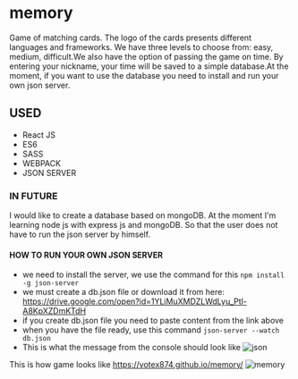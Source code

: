 # memory
Game of matching cards. The logo of the cards presents different languages and frameworks. We have three levels to choose from: easy, medium, difficult.We also have the option of passing the game on time. By entering your nickname, your time will be saved to a simple database.At the moment, if you want to use the database you need to install and run your own json server.

## USED 
* React JS 
* ES6
* SASS
* WEBPACK
* JSON SERVER 

### IN FUTURE
I would like to create a database based on mongoDB. At the moment I'm learning node js with express js and mongoDB. So that the user does not have to run the json server by himself.

#### HOW TO RUN YOUR OWN JSON SERVER
* we need to install the server, we use the command for this `npm install -g json-server`
* we must create a db.json file or download it from here: https://drive.google.com/open?id=1YLiMuXMDZLWdLyu_Ptl-A8KpXZDmKTdH
* if you create db.json file you need to paste content from the link above
* when you have the file ready, use this command `json-server --watch db.json`
* This is what the message from the console should look like
![json](https://user-images.githubusercontent.com/40391317/47227196-8e574400-d3c2-11e8-8f42-aeb6f1812467.png)





This is how game looks like  https://votex874.github.io/memory/
![memory](https://user-images.githubusercontent.com/40391317/47226296-66ff7780-d3c0-11e8-954e-b25a96fdcbdd.png)
